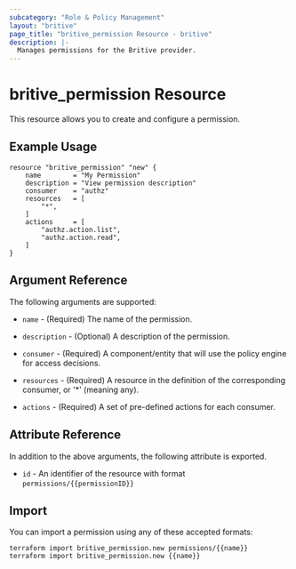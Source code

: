 ```yaml
---
subcategory: "Role & Policy Management"
layout: "britive"
page_title: "britive_permission Resource - britive"
description: |-
  Manages permissions for the Britive provider.
---
```


# britive_permission Resource

This resource allows you to create and configure a permission.

## Example Usage

```hcl
resource "britive_permission" "new" {
    name        = "My Permission"
    description = "View permission description"
    consumer    = "authz"
    resources   = [
        "*",
    ]
    actions     = [
        "authz.action.list",
        "authz.action.read",
    ]
}
```

## Argument Reference

The following arguments are supported:

* `name` - (Required) The name of the permission.

* `description` - (Optional) A description of the permission.

* `consumer` - (Required) A component/entity that will use the policy engine for access decisions.

* `resources` - (Required) A resource in the definition of the corresponding consumer, or '*' (meaning any).

* `actions` - (Required) A set of pre-defined actions for each consumer.

## Attribute Reference

In addition to the above arguments, the following attribute is exported.

* `id` - An identifier of the resource with format `permissions/{{permissionID}}`

## Import

You can import a permission using any of these accepted formats:

```SH
terraform import britive_permission.new permissions/{{name}}
terraform import britive_permission.new {{name}}
```
